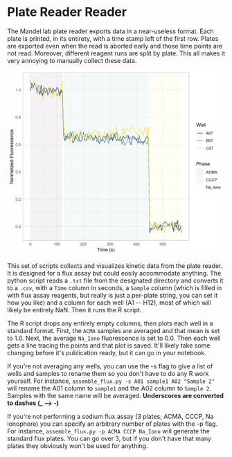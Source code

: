 # Plate Reader Reader

The Mandel lab plate reader exports data in a near-useless format. Each plate is printed, in
its entirety, with a time stamp left of the first row. Plates are exported even when the
read is aborted early and those time points are not read. Moreover, different reagent runs are
split by plate. This all makes it very annoying to manually collect these data.

![Example flux trace](test_data/example.png)

This set of scripts collects and visualizes kinetic data from the plate reader. It is designed
for a flux assay but could easily accommodate anything. The python script reads a `.txt` file from
the designated directory and converts it to a `.csv`, with a `Time` column in seconds, a `Sample`
column (which is filled in with flux assay reagents, but really is just a per-plate string, you can
set it how you like) and a column for each well (A1 -- H12), most of which will likely be entirely NaN.
Then it runs the R script.

The R script drops any entirely empty columns, then plots each well in a standard format. First, the
`ACMA` samples are averaged and that mean is set to 1.0. Next, the average `Na_Iono` fluorescence is set to 0.0.
Then each well gets a line tracing the points and that plot is saved. It'll likely take some changing
before it's publication ready, but it can go in your notebook.

If you're not averaging any wells, you can use the -s flag to give a list of wells and samples to
rename them so you don't have to do any R work yourself. For instance, `assemble_flux.py -s A01 sample1
A02 "Sample 2"` will rename the A01 column to `sample1` and the A02 column to `Sample 2`. Samples
with the same name will be averaged. **Underscores are converted to dashes (_ --> -)**

If you're not performing a sodium flux assay (3 plates; ACMA, CCCP, Na ionophore) you can specify an
arbitrary number of plates with the -p flag. For instance, `assemble_flux.py -p ACMA CCCP Na_Iono` will
generate the standard flux plates. You can go over 3, but if you don't have that many plates they
obviously won't be used for anything.
